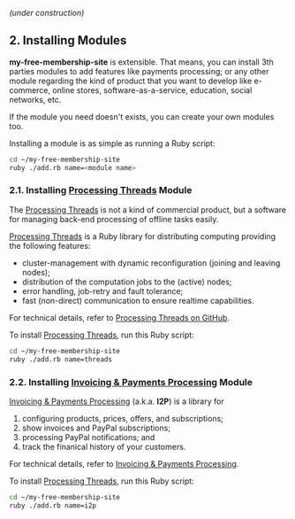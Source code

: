 *(under construction)*

## 2. Installing Modules

**my-free-membership-site** is extensible. That means, you can install 3th parties modules to add features like payments processing; or any other module regarding the kind of product that you want to develop like e-commerce, online stores, software-as-a-service, education, social networks, etc.

If the module you need doesn't exists, you can create your own modules too.

Installing a module is as simple as running a Ruby script:

```bash
cd ~/my-free-membership-site
ruby ./add.rb name=<module name>
```

### 2.1. Installing [Processing Threads](https://github.com/leandrosardi/pampa) Module

The [Processing Threads](https://github.com/leandrosardi/pampa) is not a kind of commercial product, but a software for managing back-end processing of offline tasks easily.

[Processing Threads](https://github.com/leandrosardi/pampa) is a Ruby library for distributing computing providing the following features:

- cluster-management with dynamic reconfiguration (joining and leaving nodes);
- distribution of the computation jobs to the (active) nodes;
- error handling, job-retry and fault tolerance;
- fast (non-direct) communication to ensure realtime capabilities.

For technical details, refer to [Processing Threads on GitHub](https://github.com/leandrosardi/pampa).

To install [Processing Threads](https://github.com/leandrosardi/pampa), run this Ruby script:

```bash
cd ~/my-free-membership-site
ruby ./add.rb name=threads
```

### 2.2. Installing [Invoicing & Payments Processing](https://github.com/leandrosardi/invoicing_payments_processing) Module

[Invoicing & Payments Processing](https://github.com/leandrosardi/invoicing_payments_processing) (a.k.a. **I2P**) is a library for 

1. configuring products, prices, offers, and subscriptions; 
2. show invoices and PayPal subscriptions; 
3. processing PayPal notifications; 
and
4. track the finanical history of your customers. 

For technical details, refer to [Invoicing & Payments Processing](https://github.com/leandrosardi/invoicing_payments_processing).

To install [Processing Threads](https://github.com/leandrosardi/pampa), run this Ruby script:

```bash
cd ~/my-free-membership-site
ruby ./add.rb name=i2p
```